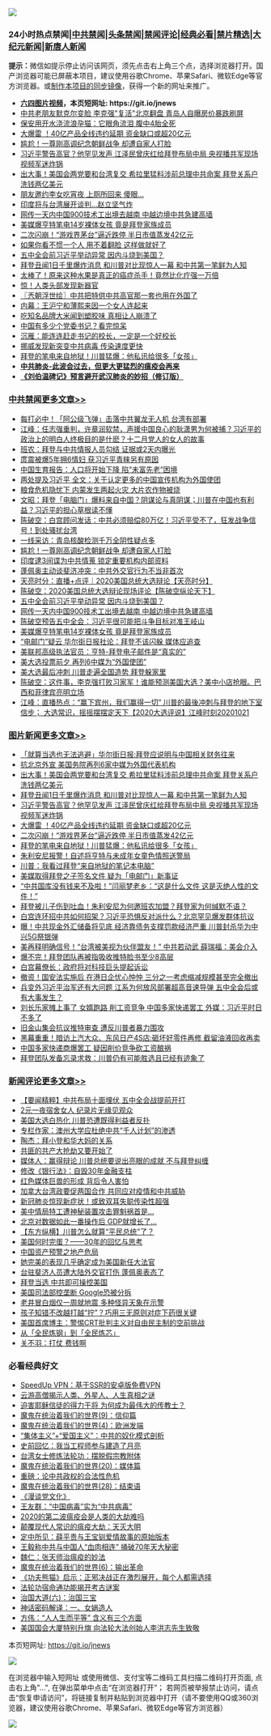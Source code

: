 ![](https://raw.githubusercontent.com/fqnews/bnews/master/64photo/fqnews-qr.jpg)

<div id="tt">
<h3>24小时热点禁闻|<a href="#%E4%B8%AD%E5%85%B1%E7%A6%81%E9%97%BB%E6%9B%B4%E5%A4%9A%E6%96%87%E7%AB%A0">中共禁闻</a>|<a href="#%E5%9B%BE%E7%89%87%E6%96%B0%E9%97%BB%E6%9B%B4%E5%A4%9A%E6%96%87%E7%AB%A0">头条禁闻</a>|<a href="#%E6%96%B0%E9%97%BB%E8%AF%84%E8%AE%BA%E6%9B%B4%E5%A4%9A%E6%96%87%E7%AB%A0">禁闻评论|<a href="#%E5%BF%85%E7%9C%8B%E7%BB%8F%E5%85%B8%E5%A5%BD%E6%96%87">经典必看|<a href="/video.md#%E7%A6%81%E7%89%87%E7%B2%BE%E9%80%89">禁片精选</a>|<a href="https://github.com/fqnews/djy/blob/master/gb/nf1351518.md#1">大纪元新闻</a>|<a href="https://github.com/fqnews/ntdtv/blob/master/gb/prog204.md#1">新唐人新闻</a></h3>
<div><b>提示：</b>微信如提示停止访问该网页，须先点击右上角三个点，选择浏览器打开。国产浏览器可能已屏蔽本项目，建议使用谷歌Chrome、苹果Safari、微软Edge等官方浏览器。或<a href="https://github.com/fqnews/bnews/blob/master/%E5%88%B6%E4%BD%9Cgit%E7%A6%81%E9%97%BB%E9%95%9C%E5%83%8F.md">制作本项目的同步镜像</a>，获得一个新的网址来推广。</div>
<ul>
<li><b><a href="http://d1.bdrive.tk/64.mp4" target="_blank">六四图片视频</a>，本页短网址: https://git.io/jnews</b></li>
<li><a href="/cnnews/20201021/1417785.md">中共老朋友默克尔变脸 李克强"复活"北京翻盘 青岛人自曝房价暴跌刷屏</a></li>
<li><a href="/cbnews/20201021/1417779.md">保安用开水浇流浪孕猫：它眼角流泪 腹中4胎全死</a></li>
<li><a href="/topimagenews/20201021/1417712.md">大爆雷 ！40亿产品全线违约延期 资金缺口或超20亿元</a></li>
<li><a href="/cbnews/20201022/1418027.md">尴尬！一尊刚高调纪念朝鲜战争 却遭自家人打脸</a></li>
<li><a href="/topimagenews/20201021/1417880.md">习近平警告高官？他罕见发声 江泽民曾庆红给拜登布局中局 央视播共军现场视频军迷炸锅</a></li>
<li><a href="/topimagenews/20201022/1417976.md">出大事！美国会两党要和台湾复交 希拉里猛料涉前总理中共命案 拜登关系户洗钱两亿美元</a></li>
<li><a href="/cbnews/20201021/1417737.md">朋友邀约李女吃宵夜 上厕所回来 傻眼…</a></li>
<li><a href="/cbnews/20201021/1417713.md">印度将与台湾展开谈判…赵立坚气炸</a></li>
<li><a href="/cbnews/20201022/1417998.md">网传一天内中国900技术工出境去越南 中越边境中共急建高墙</a></li>
<li><a href="/cbnews/20201022/1417983.md">美媒爆亨特笔电14岁裸体女孩 竟是拜登家族成员</a></li>
<li><a href="/topimagenews/20201021/1417699.md">二次闪崩！“游戏界茅台”逼近跌停 半日市值蒸发42亿元</a></li>
<li><a href="/lifebaike/20201021/1417739.md">如果你看不惯一个人 用不着翻脸 这样做就好了</a></li>
<li><a href="/cbnews/20201022/1417999.md">五中全会前习近平举动异常 因内斗烧到美国？</a></li>
<li><a href="/topimagenews/20201022/1417975.md">拜登丑闻1日千里爆炸消息 和川普对比现惊人一幕 和中共第一笔鲜为人知</a></li>
<li><a href="/health/20201022/1418146.md">太棒了！原来这种水果是真正的癌症杀手！竟然比化疗强一万倍</a></li>
<li><a href="/cnnews/20201022/1418035.md">惊！人类头部发现新器官</a></li>
<li><a href="/ssgc/20201022/1418046.md">〖兲朝浮世绘〗中共把特供中共高官那一套也用在外国了</a></li>
<li><a href="/lifebaike/20201022/1418150.md">内幕：王沪宁和薄熙来因一个女人连起来</a></li>
<li><a href="/cnnews/20201021/1417784.md">吃知名品牌大米闻到塑胶味 真相让人崩溃了</a></li>
<li><a href="/comments/20201021/1417814.md">中国有多少个党委书记？看完惊呆</a></li>
<li><a href="/baitai/20201022/1417995.md">沉雁：能连连赶走书记的校长，一定是一个好校长</a></li>
<li><a href="/cbnews/20201021/1417675.md">挪威发现新突变中共病毒 传染速度更快</a></li>
<li><a href="/topimagenews/20201021/1417698.md">拜登的笔电来自地狱！川普猛爆：他私讯给很多「女孩」</a></li>
<li><b><a href="/comments/20200211/1275071.md" target="_blank">中共肺炎-此波会过去，但更大更猛烈的瘟疫会再来</a></b></li>
<li><b><a href="/comments/20200207/1272816.md" target="_blank">《刘伯温碑记》预言避开武汉肺炎的妙招（修订版）</a></b></li>
</ul>
</div>

<div class="catlist">
<h3><a href="/cbnews/" target="_blank">中共禁闻</a><span><a href="/cbnews/" target="_blank" rel="nofollow">更多文章>></a></span></h3>
<ul>
<li><a href="/cbnews/20201022/1418275.md" target="_blank">每打必中！「阿公级飞弹」击落中共翼龙无人机 台湾有部署</a></li>
<li><a href="/cbnews/20201022/1418259.md" target="_blank">江峰：任志强重判，许章润软禁，声援中国良心的耿潇男为何被捕？习近平的政治上的明白人终极目的是什麽？十二月党人的女人的故事</a></li>
<li><a href="/cbnews/20201022/1418249.md" target="_blank">班农：拜登与中共情报人员勾结 证据或2天内曝光</a></li>
<li><a href="/cbnews/20201022/1418236.md" target="_blank">庹震被爆5年拥6情妇 获习近平青睐另有原因</a></li>
<li><a href="/cbnews/20201022/1418218.md" target="_blank">中国生育报告：人口将开始下降 陷“未富先老”困境</a></li>
<li><a href="/cbnews/20201022/1418193.md" target="_blank">两处提及习近平 全文：关于认定更多的中国宣传机构为外国使团</a></li>
<li><a href="/cbnews/20201022/1418162.md" target="_blank">粮食危机隐忧下 内蒙发生两起火灾 大片农作物被烧</a></li>
<li><a href="/cbnews/20201022/1418135.md" target="_blank">文昭：拜登「电脑门」爆料来自中国？阴谋论与真阴谋；川普在中国也有利益？习近平的担心草根读不懂</a></li>
<li><a href="/cbnews/20201022/1418112.md" target="_blank">陈破空：白宫顾问发话：中共必须赔偿80万亿！习近平受不了，狂发战争信号！到处骚扰台湾</a></li>
<li><a href="/cbnews/20201022/1418062.md" target="_blank">一线采访：青岛核酸检测千万全阴性疑点多</a></li>
<li><a href="/cbnews/20201022/1418027.md" target="_blank">尴尬！一尊刚高调纪念朝鲜战争 却遭自家人打脸</a></li>
<li><a href="/cbnews/20201022/1418026.md" target="_blank">印度逮3间谍为中共情蒐 锁定重要机构内部资料</a></li>
<li><a href="/cbnews/20201022/1418025.md" target="_blank">蓬佩奥主动谈斐济冲突：中共外交官行为不当非首次</a></li>
<li><a href="/cbnews/20201022/1418024.md" target="_blank">天亮时分：直播+点评｜2020美国总统大选辩论【天亮时分】</a></li>
<li><a href="/cbnews/20201022/1418023.md" target="_blank">陈破空：2020美国总统大选辩论现场评论【陈破空纵论天下】</a></li>
<li><a href="/cbnews/20201022/1417999.md" target="_blank">五中全会前习近平举动异常 因内斗烧到美国？</a></li>
<li><a href="/cbnews/20201022/1417998.md" target="_blank">网传一天内中国900技术工出境去越南 中越边境中共急建高墙</a></li>
<li><a href="/cbnews/20201022/1417985.md" target="_blank">陈破空预告五中全会：习近平很可能把斗争目标对准王岐山</a></li>
<li><a href="/cbnews/20201022/1417983.md" target="_blank">美媒爆亨特笔电14岁裸体女孩 竟是拜登家族成员</a></li>
<li><a href="/cbnews/20201022/1417981.md" target="_blank">“电邮门”疑云 华尔街日报社论：拜登不该闪躲 媒体应追查</a></li>
<li><a href="/cbnews/20201022/1417980.md" target="_blank">美联邦高级执法官员：亨特-拜登电子邮件是“真实的”</a></li>
<li><a href="/cbnews/20201022/1417971.md" target="_blank">美大选投票前夕 再列6中媒为“外国使团”</a></li>
<li><a href="/cbnews/20201021/1417885.md" target="_blank">美大选最后冲刺 川普走遍全国造势 拜登躲家里</a></li>
<li><a href="/cbnews/20201021/1417835.md" target="_blank">陈破空：这件事，李克强打败习家军！谁能预测美国大选？美中小店抢眼。巴西和菲律宾亮明立场</a></li>
<li><a href="/cbnews/20201021/1417827.md" target="_blank">江峰：直播热点：“赢下宾州，我们赢得一切” 川普的最後冲刺与拜登的地下室信步； 大选常识，摇摇摆摆定天下【2020大选评说】江峰时刻20201021</a></li>

</ul>
</div>
<div class="catlist">
<h3><a href="/topimagenews/" target="_blank">图片新闻</a><span><a href="/topimagenews/" target="_blank" rel="nofollow">更多文章>></a></span></h3>
<ul>
<li><a href="/topimagenews/20201022/1418136.md" target="_blank">「就算当选也无法逃避」华尔街日报:拜登应说明与中国相关财务往来</a></li>
<li><a href="/topimagenews/20201022/1418011.md" target="_blank">抗北京外宣 美国务院再列6家中媒为外国代表机构</a></li>
<li><a href="/topimagenews/20201022/1417976.md" target="_blank">出大事！美国会两党要和台湾复交 希拉里猛料涉前总理中共命案 拜登关系户洗钱两亿美元</a></li>
<li><a href="/topimagenews/20201022/1417975.md" target="_blank">拜登丑闻1日千里爆炸消息 和川普对比现惊人一幕 和中共第一笔鲜为人知</a></li>
<li><a href="/topimagenews/20201021/1417880.md" target="_blank">习近平警告高官？他罕见发声 江泽民曾庆红给拜登布局中局 央视播共军现场视频军迷炸锅</a></li>
<li><a href="/topimagenews/20201021/1417712.md" target="_blank">大爆雷 ！40亿产品全线违约延期 资金缺口或超20亿元</a></li>
<li><a href="/topimagenews/20201021/1417699.md" target="_blank">二次闪崩！“游戏界茅台”逼近跌停 半日市值蒸发42亿元</a></li>
<li><a href="/topimagenews/20201021/1417698.md" target="_blank">拜登的笔电来自地狱！川普猛爆：他私讯给很多「女孩」</a></li>
<li><a href="/topimagenews/20201021/1417610.md" target="_blank">朱利安尼报警！自述将亨特与未成年女童色情照送警局</a></li>
<li><a href="/topimagenews/20201021/1417497.md" target="_blank">川普：我看过拜登“来自地狱的笔记本电脑”</a></li>
<li><a href="/topimagenews/20201021/1417337.md" target="_blank">美媒取得拜登之子签名文件 疑为「电邮门」新事证</a></li>
<li><a href="/topimagenews/20201021/1417317.md" target="_blank">“中共国库没有钱来不及啦！”闫丽梦老乡：“这是什么文件 这是灭绝人性的文件！”</a></li>
<li><a href="/topimagenews/20201020/1417287.md" target="_blank">拜登被儿子伤到吐血！朱利安尼为何邀班农加盟？拜登家为何缄默不语？</a></li>
<li><a href="/topimagenews/20201020/1417278.md" target="_blank">白宫连环招中共如何招架？习近平恐惧反对派什么？北京罕见爆发群体抗议</a></li>
<li><a href="/topimagenews/20201020/1417170.md" target="_blank">曝！中共现金外汇储备将见底 经济靠债务支撑罚款经济严重 川普封杀华为中兴5G祭银弹</a></li>
<li><a href="/topimagenews/20201020/1417081.md" target="_blank">美再释明确信号！“台湾被美视为伙伴盟友！” 中共若动武 薛瑞福：美会介入</a></li>
<li><a href="/topimagenews/20201020/1417080.md" target="_blank">爆不完！拜登团队再被指吸收推特脸书至少8高层</a></li>
<li><a href="/topimagenews/20201020/1417055.md" target="_blank">白宫幕僚长：政府将对科技巨头提起诉讼</a></li>
<li><a href="/topimagenews/20201020/1416970.md" target="_blank">撤资！国安法实施后 在港日企忧心忡忡 三分之一考虑缩减规模甚至完全撤出</a></li>
<li><a href="/topimagenews/20201019/1416583.md" target="_blank">兵变外习近平治军还有大问题 江系为何放风部署超高音速导弹 五中全会后或有大事发生？</a></li>
<li><a href="/topimagenews/20201019/1416519.md" target="_blank">刘长乐家摊上事了 女婿跑路 削工资竞争 中国多家快递罢工 外媒：习近平时日不多了</a></li>
<li><a href="/topimagenews/20201019/1416451.md" target="_blank">旧金山集会抗议推特审查 遭反川普者暴力围攻</a></li>
<li><a href="/topimagenews/20201019/1416445.md" target="_blank">黑幕重重！暗访上汽大众、东风日产4S店:砸坏好零件再修 截留油液回收再卖</a></li>
<li><a href="/topimagenews/20201018/1416200.md" target="_blank">中国多家快递商爆罢工 疑因削价竞争砍工资酿祸</a></li>
<li><a href="/topimagenews/20201018/1416181.md" target="_blank">拜登团队发备忘录求救：川普仍有可能胜选且已经有迹象了</a></li>

</ul>
</div>
<div class="catlist">
<h3><a href="/comments/" target="_blank">新闻评论</a><span><a href="/comments/" target="_blank" rel="nofollow">更多文章>></a></span></h3>
<ul>
<li><a href="/comments/20201022/1418280.md" target="_blank">【要闻精粹】中共布局十面埋伏 五中全会战提前开打</a></li>
<li><a href="/comments/20201022/1418262.md" target="_blank">2元一夜宿舍女人 纪录片无缘见观众</a></li>
<li><a href="/comments/20201022/1418261.md" target="_blank">美国大选白热化 川普恐遭既得利益者反扑</a></li>
<li><a href="/comments/20201022/1418253.md" target="_blank">专栏作家：澳州大学应杜绝中共“千人计划”的渗透</a></li>
<li><a href="/comments/20201022/1418251.md" target="_blank">陶杰：拜小登和华大妈的关系</a></li>
<li><a href="/comments/20201022/1418250.md" target="_blank">共匪的共产大抢劫又要开始了</a></li>
<li><a href="/comments/20201022/1418241.md" target="_blank">媒体人：赢得辩论 川普总统要说出亮眼的成就 不与拜登纠缠</a></li>
<li><a href="/comments/20201022/1418238.md" target="_blank">修改《银行法》：自毁30年金融支柱</a></li>
<li><a href="/comments/20201022/1418237.md" target="_blank">红色媒体巨兽的形成 背后令人害怕</a></li>
<li><a href="/comments/20201022/1418210.md" target="_blank">加拿大台湾政要促两国合作 共同应对疫情和中共威胁</a></li>
<li><a href="/comments/20201022/1418203.md" target="_blank">新冠肺炎惊现新症状！或致双耳失聪传染性超强</a></li>
<li><a href="/comments/20201022/1418202.md" target="_blank">美中情局特工遭神秘装置攻击罪魁祸首是…</a></li>
<li><a href="/comments/20201022/1418201.md" target="_blank">北京对数据如此一番操作后 GDP就增长了…</a></li>
<li><a href="/comments/20201022/1418192.md" target="_blank">【东方纵横】川普怎么就算“平民总统”了？</a></li>
<li><a href="/comments/20201022/1418191.md" target="_blank">美国何时完蛋？——30年的回忆与思考</a></li>
<li><a href="/comments/20201022/1418168.md" target="_blank">中国资产预警之地产危局</a></li>
<li><a href="/comments/20201022/1418167.md" target="_blank">她完美的表现几乎确定成为美国新任大法官</a></li>
<li><a href="/comments/20201022/1418166.md" target="_blank">台驻斐济人员遭大陆外交官打伤 蓬佩奥表态了</a></li>
<li><a href="/comments/20201022/1418161.md" target="_blank">拜登当选 中共即可操控美国</a></li>
<li><a href="/comments/20201022/1418160.md" target="_blank">美国司法部控垄断 Google恐被分拆</a></li>
<li><a href="/comments/20201022/1418154.md" target="_blank">老井冒白烟仅一周就地震 多种怪异天象在示警</a></li>
<li><a href="/comments/20201022/1418149.md" target="_blank">孩子知错不改越打越“拧”？巧用三无原则对症下药很关键</a></li>
<li><a href="/comments/20201022/1418148.md" target="_blank">美国首席博主：警惕CRT批判主义对自由民主制的空前挑战</a></li>
<li><a href="/comments/20201022/1418147.md" target="_blank">从「全民炼钢」到「全民炼芯」</a></li>
<li><a href="/comments/20201022/1418118.md" target="_blank">关不羽：打仗 费钱啊</a></li>

</ul>
</div>

<div class="catlist">
<h3>必看经典好文</h3>
<ul>
<li><a href="/cbnews/20191226/1241739.md" target="_blank">SpeedUp VPN：基于SSR的安卓版免费VPN</a></li>
<li><a href="/comments/20200919/82684.md" target="_blank">云游高僧揭示人类、外星人、人生真相之谜</a></li>
<li><a href="/comments/20200622/1346846.md" target="_blank">迫害耶稣信徒的得力干将  为何成为最伟大的传教士？</a></li>
<li><a href="/topimagenews/20180529/949649.md" target="_blank">魔鬼在统治着我们的世界(9)：信仰篇</a></li>
<li><a href="/topimagenews/20180522/946266.md" target="_blank">魔鬼在统治着我们的世界(4)：欧洲发端</a></li>
<li><a href="/comments/20201007/1409565.md" target="_blank">“集体主义”+“爱国主义”：中共的奴化模式剖析</a></li>
<li><a href="/aomi/history/20141104/323033.md" target="_blank">史前回忆：我当工程师参与建造了月亮</a></li>
<li><a href="/cbnews/20200610/1342772.md" target="_blank">台湾女士修炼法轮功：摆脱假宗教附体</a></li>
<li><a href="/comments/20180725/976787.md" target="_blank">魔鬼在统治着我们的世界(20)：媒体篇</a></li>
<li><a href="/comments/20200705/783271.md" target="_blank">重磅：论中共政权的合法性危机</a></li>
<li><a href="/comments/20181228/1054609.md" target="_blank">魔鬼在统治着我们的世界(28)：结束语</a></li>
<li><a href="/comments/20200521/783167.md" target="_blank">《漫谈党文化》</a></li>
<li><a href="/comments/20200318/1295755.md" target="_blank">王友群：“中国病毒”实为“中共病毒”</a></li>
<li><a href="/comments/20200712/1359432.md" target="_blank">2020的第二波瘟疫会是人类的大劫难吗</a></li>
<li><a href="/comments/20200619/783185.md" target="_blank">颠覆现代人常识的瘟疫大劫：天灭大明</a></li>
<li><a href="/comments/20200616/1345658.md" target="_blank">定中所见：薛平贵与王宝钏爱情故事的原始版本</a></li>
<li><a href="/cbnews/20200730/1371580.md" target="_blank">王毅称中共与中国人“血肉相连” 捅破70年天大秘密</a></li>
<li><a href="/comments/20200224/1282494.md" target="_blank">魏仁：张天师治瘟疫的妙法</a></li>
<li><a href="/topimagenews/20180524/947358.md" target="_blank">魔鬼在统治着我们的世界(6)：输出革命</a></li>
<li><a href="/comments/20200308/1290182.md" target="_blank">《功夫熊猫》启示：正邪决战正在激烈展开，每个人都需选择</a></li>
<li><a href="/tculture/20121025/73079.md" target="_blank">法轮功宿命通功能揭开考古谜案</a></li>
<li><a href="/cbnews/20180312/913459.md" target="_blank">治国大道(六)：治国三宝</a></li>
<li><a href="/comments/20200609/1342224.md" target="_blank">神话密码解译：一、女娲造人</a></li>
<li><a href="/comments/20200720/1363377.md" target="_blank">方伟：“人人生而平等” 含义有三个方面</a></li>
<li><a href="/comments/20200516/1329276.md" target="_blank">美国国会大厦特别升旗 向法轮大法创始人李洪志先生致敬</a></li>

</ul>
</div>

本页短网址: https://git.io/jnews

![](https://raw.githubusercontent.com/fqnews/bnews/master/64photo/fqnews-qr.jpg)

在浏览器中输入短网址 或使用微信、支付宝等二维码工具扫描二维码打开页面, 点击右上角"...", 在弹出菜单中点击“在浏览器打开”； 若网页被举报禁止访问，请点击“恢复申请访问”，将链接复制并粘贴到浏览器中打开（请不要使用QQ或360浏览器，建议使用谷歌Chrome、苹果Safari、微软Edge等官方浏览器）

![](https://raw.githubusercontent.com/fqnews/bnews/master/64photo/wx.jpg)